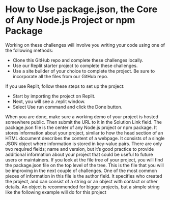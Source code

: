 # How to Use package.json, the Core of Any Node.js Project or npm Package

<!DOCTYPE html>
<html lang="en">
<head>
    <meta charset="UTF-8">
    <meta name="viewport" content="width=device-width, initial-scale=1.0">
</head>
<body>
    <div class="backend">
        <p>Working on these challenges will involve you writing your code using one of the following methods:</p>
        <ul>
            <li>Clone this GitHub repo and complete these challenges locally.</li>
            <li>Use our Replit starter project to complete these challenges.</li>
            <li>Use a site builder of your choice to complete the project. Be sure to incorporate all the files from our GitHub repo.</li>
        </ul>
        <p>If you use Replit, follow these steps to set up the project:</p>
        <ul>
            <li>Start by importing the project on Replit.</li>
            <li>Next, you will see a .replit window.</li>
            <li>Select Use run command and click the Done button.</li>
        </ul>
        <p>When you are done, make sure a working demo of your project is hosted somewhere public. Then submit the URL to it in the Solution Link field.
        The package.json file is the center of any Node.js project or npm package. It stores information about your project, similar to how the head section of an HTML document describes the content of a webpage. It consists of a single JSON object where information is stored in key-value pairs. There are only two required fields; name and version, but it’s good practice to provide additional information about your project that could be useful to future users or maintainers.
        If you look at the file tree of your project, you will find the package.json file on the top level of the tree. This is the file that you will be improving in the next couple of challenges.
        One of the most common pieces of information in this file is the author field. It specifies who created the project, and can consist of a string or an object with contact or other details. An object is recommended for bigger projects, but a simple string like the following example will do for this project</p>
    </div>
</body>
</html>
